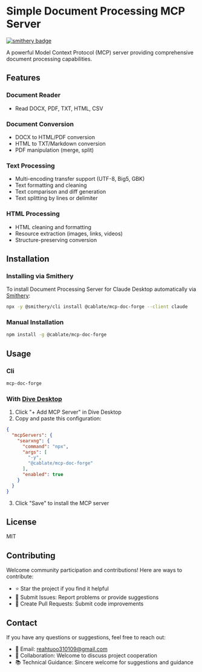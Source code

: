 # Simple Document Processing MCP Server
[![smithery badge](https://smithery.ai/badge/@cablate/mcp-doc-forge)](https://smithery.ai/server/@cablate/mcp-doc-forge)

A powerful Model Context Protocol (MCP) server providing comprehensive document processing capabilities.

## Features

### Document Reader
- Read DOCX, PDF, TXT, HTML, CSV

### Document Conversion
- DOCX to HTML/PDF conversion
- HTML to TXT/Markdown conversion
- PDF manipulation (merge, split)

### Text Processing
- Multi-encoding transfer support (UTF-8, Big5, GBK)
- Text formatting and cleaning
- Text comparison and diff generation
- Text splitting by lines or delimiter

### HTML Processing
- HTML cleaning and formatting
- Resource extraction (images, links, videos)
- Structure-preserving conversion

## Installation

### Installing via Smithery

To install Document Processing Server for Claude Desktop automatically via [Smithery](https://smithery.ai/server/@cablate/mcp-doc-forge):

```bash
npx -y @smithery/cli install @cablate/mcp-doc-forge --client claude
```

### Manual Installation
```bash
npm install -g @cablate/mcp-doc-forge
```


## Usage

### Cli

```bash
mcp-doc-forge
```

### With [Dive Desktop](https://github.com/OpenAgentPlatform/Dive)

1. Click "+ Add MCP Server" in Dive Desktop
2. Copy and paste this configuration:

```json
{
  "mcpServers": {
    "searxng": {
      "command": "npx",
      "args": [
        "-y",
        "@cablate/mcp-doc-forge"
      ],
      "enabled": true
    }
  }
}
```

3. Click "Save" to install the MCP server

## License

MIT

## Contributing

Welcome community participation and contributions! Here are ways to contribute:

- ⭐️ Star the project if you find it helpful
- 🐛 Submit Issues: Report problems or provide suggestions
- 🔧 Create Pull Requests: Submit code improvements

## Contact

If you have any questions or suggestions, feel free to reach out:

- 📧 Email: [reahtuoo310109@gmail.com](mailto:reahtuoo310109@gmail.com)
- 🤝 Collaboration: Welcome to discuss project cooperation
- 📚 Technical Guidance: Sincere welcome for suggestions and guidance



